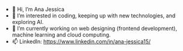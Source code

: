 - 👋 Hi, I’m Ana Jessica
- 👀 I’m interested in coding, keeping up with new technologies, and exploring AI. 
- 🌱 I’m currently working on web designing (frontend development), machine learning and cloud computing.
- 📫 LinkedIn: https://www.linkedin.com/in/ana-jessica15/

<!---
AnaJessica15/AnaJessica15 is a ✨ special ✨ repository because its `README.md` (this file) appears on your GitHub profile.
You can click the Preview link to take a look at your changes.
--->
